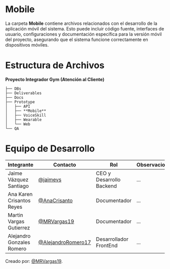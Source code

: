    # Mobile
La carpeta **Mobile** contiene archivos relacionados con el desarrollo de la aplicación móvil del sistema. Esto puede incluir código fuente, interfaces de usuario, configuraciones y documentación específica para la versión móvil del proyecto, asegurando que el sistema funcione correctamente en dispositivos móviles.
# Estructura de Archivos
**Proyecto Integrador Gym (Atención al Cliente)**

```plaintext
├── DBs
├── Deliverables
├── Docs
├── Prototype
│   ├── API
│   ├── **Mobile**
│   ├── VoiceSkill
│   ├── Wearable
│   └── Web
└── QA
```

# Equipo de Desarrollo

|Integrante|Contacto|Rol|Observaciones|
|----------|--------|---|-------------|
|Jaime Vázquez Santiago|[@jaimevs](https://github.com/jaimevs)|CEO y Desarrollo Backend|...|
|Ana Karen Crisantos Reyes|[@AnaCrisanto](https://github.com/AnaCrisanto)|Documentador|...|
|Martin Vargas Gutierrez|[@MRVargas19](https://github.com/MRVargas19)|Documentador|...|
|Alejandro Gonzales Romero|[@AlejandroRomero17](https://github.com/AlejandroRomero17)|Desarrollador FrontEnd|...|

Creado por: [@MRVargas19](https://github.com/MRVargas19).
